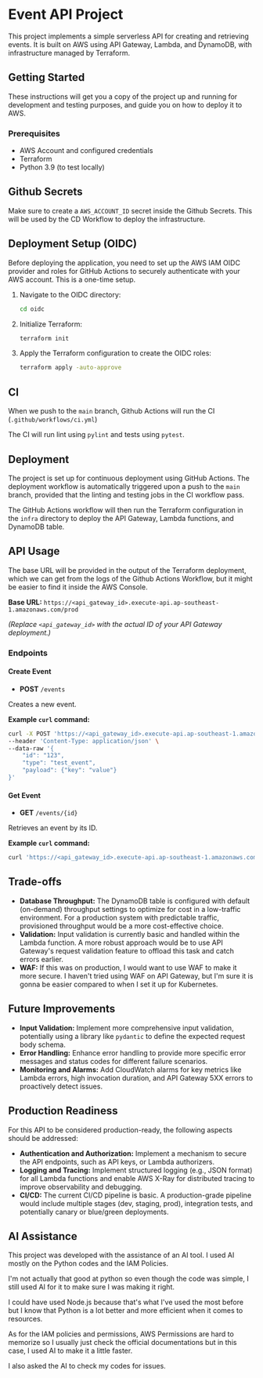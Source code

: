 # Event API Project

This project implements a simple serverless API for creating and retrieving events. It is built on AWS using API Gateway, Lambda, and DynamoDB, with infrastructure managed by Terraform.

## Getting Started

These instructions will get you a copy of the project up and running for development and testing purposes, and guide you on how to deploy it to AWS.

### Prerequisites

*   AWS Account and configured credentials
*   Terraform
*   Python 3.9 (to test locally)

## Github Secrets

Make sure to create a `AWS_ACCOUNT_ID` secret inside the Github Secrets. This will be used by the CD Workflow to deploy the infrastructure. 

## Deployment Setup (OIDC)

Before deploying the application, you need to set up the AWS IAM OIDC provider and roles for GitHub Actions to securely authenticate with your AWS account. This is a one-time setup.

1.  Navigate to the OIDC directory:
    ```bash
    cd oidc
    ```

2. Initialize Terraform:
    ```bash
    terraform init
    ```

3. Apply the Terraform configuration to create the OIDC roles:
    ```bash
    terraform apply -auto-approve
    ```

## CI

When we push to the `main` branch, Github Actions will run the CI (`.github/workflows/ci.yml`)

The CI will run lint using `pylint` and tests using `pytest`.


## Deployment

The project is set up for continuous deployment using GitHub Actions. The deployment workflow is automatically triggered upon a push to the `main` branch, provided that the linting and testing jobs in the CI workflow pass.

The GitHub Actions workflow will then run the Terraform configuration in the `infra` directory to deploy the API Gateway, Lambda functions, and DynamoDB table.

## API Usage

The base URL will be provided in the output of the Terraform deployment, which we can get from the logs of the Github Actions Workflow, but it might be easier to find it inside the AWS Console. 

**Base URL:** `https://<api_gateway_id>.execute-api.ap-southeast-1.amazonaws.com/prod`

*(Replace `<api_gateway_id>` with the actual ID of your API Gateway deployment.)*

### Endpoints

#### Create Event

*   **POST** `/events`

Creates a new event.

**Example `curl` command:**

```bash
curl -X POST 'https://<api_gateway_id>.execute-api.ap-southeast-1.amazonaws.com/prod/events' \
--header 'Content-Type: application/json' \
--data-raw '{
    "id": "123",
    "type": "test_event",
    "payload": {"key": "value"}
}'
```

#### Get Event

*   **GET** `/events/{id}`

Retrieves an event by its ID.

**Example `curl` command:**

```bash
curl 'https://<api_gateway_id>.execute-api.ap-southeast-1.amazonaws.com/prod/events/123'
```

## Trade-offs

*   **Database Throughput:** The DynamoDB table is configured with default (on-demand) throughput settings to optimize for cost in a low-traffic environment. For a production system with predictable traffic, provisioned throughput would be a more cost-effective choice.
*   **Validation:** Input validation is currently basic and handled within the Lambda function. A more robust approach would be to use API Gateway's request validation feature to offload this task and catch errors earlier.
*   **WAF:** If this was on production, I would want to use WAF to make it more secure. I haven't tried using WAF on API Gateway, but I'm sure it is gonna be easier compared to when I set it up for Kubernetes.

## Future Improvements

*   **Input Validation:** Implement more comprehensive input validation, potentially using a library like `pydantic` to define the expected request body schema.
*   **Error Handling:** Enhance error handling to provide more specific error messages and status codes for different failure scenarios.
*   **Monitoring and Alarms:** Add CloudWatch alarms for key metrics like Lambda errors, high invocation duration, and API Gateway 5XX errors to proactively detect issues.

## Production Readiness

For this API to be considered production-ready, the following aspects should be addressed:

*   **Authentication and Authorization:** Implement a mechanism to secure the API endpoints, such as API keys, or Lambda authorizers.
*   **Logging and Tracing:** Implement structured logging (e.g., JSON format) for all Lambda functions and enable AWS X-Ray for distributed tracing to improve observability and debugging.
*   **CI/CD:** The current CI/CD pipeline is basic. A production-grade pipeline would include multiple stages (dev, staging, prod), integration tests, and potentially canary or blue/green deployments.

## AI Assistance

This project was developed with the assistance of an AI tool. I used AI mostly on the Python codes and the IAM Policies.

I'm not actually that good at python so even though the code was simple, I still used AI for it to make sure I was making it right.

I could have used Node.js because that's what I've used the most before but I know that Python is a lot better and more efficient when it comes to resources.

As for the IAM policies and permissions, AWS Permissions are hard to memorize so I usually just check the official documentations but in this case, I used AI to make it a little faster.

I also asked the AI to check my codes for issues.

